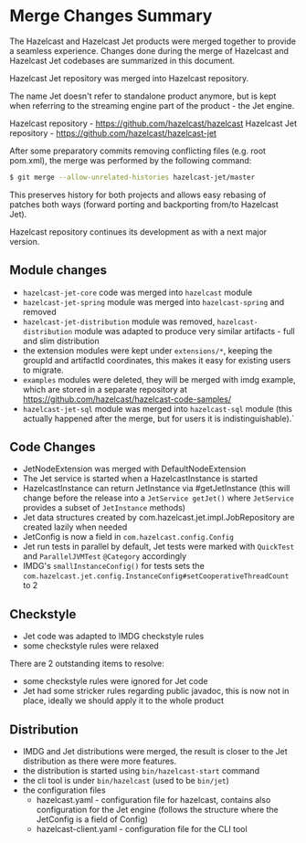 # Merge Changes Summary

The Hazelcast and Hazelcast Jet products were merged together to provide a
seamless experience. Changes done during the merge of Hazelcast and Hazelcast
Jet codebases are summarized in this document.

Hazelcast Jet repository was merged into Hazelcast repository.

The name Jet doesn't refer to standalone product anymore, but is kept when
referring to the streaming engine part of the product - the Jet engine.

Hazelcast repository - https://github.com/hazelcast/hazelcast
Hazelcast Jet repository - https://github.com/hazelcast/hazelcast-jet

After some preparatory commits removing conflicting files (e.g. root pom.xml),
the merge was performed by the following command:

```bash
$ git merge --allow-unrelated-histories hazelcast-jet/master
``` 

This preserves history for both projects and allows easy rebasing of patches
both ways (forward porting and backporting from/to Hazelcast Jet).

Hazelcast repository continues its development as with a next major version.

## Module changes

- `hazelcast-jet-core` code was merged into `hazelcast` module
- `hazelcast-jet-spring` module was merged into `hazelcast-spring` and removed
- `hazelcast-jet-distribution` module was removed, `hazelcast-distribution`
  module was adapted to produce very similar artifacts - full and slim
  distribution
- the extension modules were kept under `extensions/*`, keeping the groupId and
  artifactId coordinates, this makes it easy for existing users to migrate.
- `examples` modules were deleted, they will be merged with imdg example, which
  are stored in a separate repository at https://github.com/hazelcast/hazelcast-code-samples/
- `hazelcast-jet-sql` module was merged into `hazelcast-sql` module (this
  actually happened after the merge, but for users it is indistinguishable).`

## Code Changes

- JetNodeExtension was merged with DefaultNodeExtension
- The Jet service is started when a HazelcastInstance is started
- HazelcastInstance can return JetInstance via #getJetInstance (this will
  change before the release into a `JetService getJet()` where `JetService`
  provides a subset of `JetInstance` methods)
- Jet data structures created by com.hazelcast.jet.impl.JobRepository are
  created lazily when needed
- JetConfig is now a field in `com.hazelcast.config.Config`
- Jet run tests in parallel by default, Jet tests were marked with `QuickTest`
  and `ParallelJVMTest` `@Category` accordingly
- IMDG's `smallInstanceConfig()` for tests sets the
  `com.hazelcast.jet.config.InstanceConfig#setCooperativeThreadCount` to 2

## Checkstyle

- Jet code was adapted to IMDG checkstyle rules
- some checkstyle rules were relaxed

There are 2 outstanding items to resolve:
- some checkstyle rules were ignored for Jet code
- Jet had some stricker rules regarding public javadoc, this is now not in
  place, ideally we should apply it to the whole product

## Distribution

- IMDG and Jet distributions were merged, the result is closer to the Jet
  distribution as there were more features.
- the distribution is started using `bin/hazelcast-start` command
- the cli tool is under `bin/hazelcast` (used to be `bin/jet`)
- the configuration files
  - hazelcast.yaml - configuration file for hazelcast, contains also
    configuration for the Jet engine (follows the structure where the JetConfig
    is a field of Config)
  - hazelcast-client.yaml - configuration file for the CLI tool


